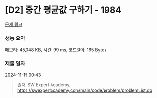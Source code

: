 # [D2] 중간 평균값 구하기 - 1984 

[문제 링크](https://swexpertacademy.com/main/code/problem/problemDetail.do?contestProbId=AV5Pw_-KAdcDFAUq) 

### 성능 요약

메모리: 45,048 KB, 시간: 99 ms, 코드길이: 165 Bytes

### 제출 일자

2024-11-15 00:43



> 출처: SW Expert Academy, https://swexpertacademy.com/main/code/problem/problemList.do